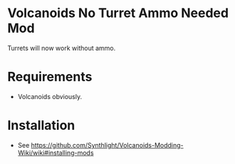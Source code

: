 ﻿# Volcanoids No Turret Ammo Needed Mod
Turrets will now work without ammo.

# Requirements
- Volcanoids obviously.

# Installation
- See https://github.com/Synthlight/Volcanoids-Modding-Wiki/wiki#installing-mods